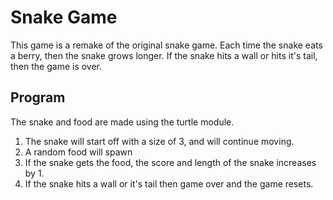 # Snake Game
This game is a remake of the original snake game. Each time the snake eats a berry, then the snake grows longer. If the snake hits a wall or hits it's tail, then the game is over.

## Program
The snake and food are made using the turtle module.
1. The snake will start off with a size of 3, and will continue moving.
2. A random food will spawn
3. If the snake gets the food, the score and length of the snake increases by 1.
4. If the snake hits a wall or it's tail then game over and the game resets.
